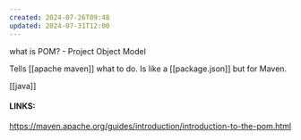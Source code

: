 ```yaml
---
created: 2024-07-26T09:48
updated: 2024-07-31T12:00
---
```

what is POM? - Project Object Model 

Tells [[apache maven]] what to do. Is like a [[package.json]] but for Maven.

[[java]]

#### LINKS:
https://maven.apache.org/guides/introduction/introduction-to-the-pom.html

